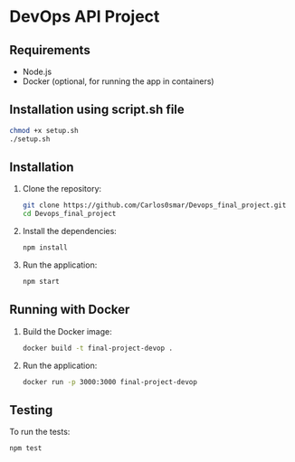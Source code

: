 
# DevOps API Project

## Requirements

- Node.js
- Docker (optional, for running the app in containers)

## Installation using script.sh file
   ```bash
   chmod +x setup.sh
   ./setup.sh
   ```

## Installation

1. Clone the repository:
   ```bash
   git clone https://github.com/Carlos0smar/Devops_final_project.git
   cd Devops_final_project
   ```

2. Install the dependencies:
   ```bash
   npm install
   ```

3. Run the application:
   ```bash
   npm start
   ```

## Running with Docker

1. Build the Docker image:
   ```bash
   docker build -t final-project-devop .
   ```

2. Run the application:
   ```bash
   docker run -p 3000:3000 final-project-devop
   ```

## Testing

To run the tests:
```bash
npm test
```
